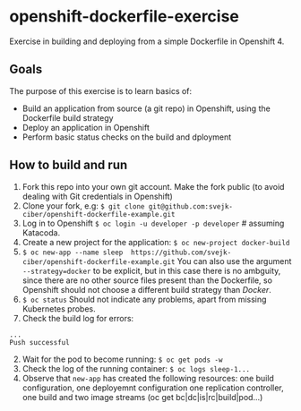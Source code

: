 # openshift-dockerfile-exercise
Exercise in building and deploying from a simple Dockerfile in Openshift 4.

## Goals
The purpose of this exercise is to learn basics of:
* Build an application from source (a git repo) in Openshift, using the Dockerfile build strategy
* Deploy an application in Openshift
* Perform basic status checks on the build and dployment

## How to build and run
1. Fork this repo into your own git account. Make the fork public (to avoid dealing with Git credentials in Openshift)
1. Clone your fork, e.g: `$ git clone git@github.com:svejk-ciber/openshift-dockerfile-example.git`
1. Log in to Openshift
   `$ oc login -u developer -p developer` # assuming Katacoda.
1. Create a new project for the application:
   `$ oc new-project docker-build`
1. `$ oc new-app --name sleep  https://github.com/svejk-ciber/openshift-dockerfile-example.git`
   You can also use the argument `--strategy=docker` to be explicit, but in this case there is no ambguity, 
   since there are no other source files present than the Dockerfile, so Openshift should not choose a different build strategy than _Docker_.
1. `$ oc status`
  Should not indicate any problems, apart from missing Kubernetes probes.
1. Check the build log for errors:
  ```$ oc logs bc/sleep
  ...
  Push successful
  ```
2. Wait for the pod to become running:
  `$ oc get pods -w`
3. Check the log of the running container:
  `$ oc logs sleep-1...`
4. Observe that `new-app` has created the following resources: one build configuration, one deployemnt configuration
one replication controller, one build and two image streams (oc get bc|dc|is|rc|build|pod...)

